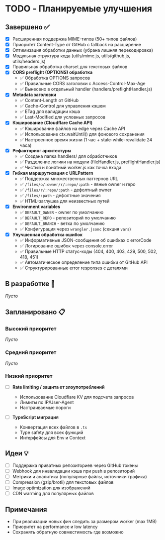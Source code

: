 # TODO - Планируемые улучшения

## Завершено ✅

- [x] Расширенная поддержка MIME-типов (50+ типов файлов)
- [x] Приоритет Content-Type от GitHub с fallback на расширение
- [x] Оптимизация обработки данных (убрана лишняя перекодировка)
- [x] Модульная структура кода (utils/mime.js, utils/github.js, utils/headers.js)
- [x] Правильная обработка charset для текстовых файлов
- [x] **CORS preflight (OPTIONS) обработка**
  - ✅ Обработка OPTIONS запросов
  - ✅ Правильные CORS заголовки с Access-Control-Max-Age
  - ✅ Вынесено в отдельный handler (handlers/preflightHandler.js)
- [x] **Metadata заголовки**
  - ✅ Content-Length от GitHub
  - ✅ Cache-Control для управления кэшем
  - ✅ ETag для валидации кэша
  - ✅ Last-Modified для условных запросов
- [x] **Кэширование (Cloudflare Cache API)**
  - ✅ Кэширование файлов на edge через Cache API
  - ✅ Использование ctx.waitUntil() для фонового сохранения
  - ✅ Настроенное время жизни (1 час + stale-while-revalidate 24 часа)
- [x] **Рефакторинг архитектуры**
  - ✅ Создана папка handlers/ для обработчиков
  - ✅ Разделение логики на модули (fileHandler.js, preflightHandler.js)
  - ✅ Чистый и понятный worker.js как точка входа
- [x] **Гибкая маршрутизация с URLPattern**
  - ✅ Поддержка множественных паттернов URL
  - ✅ `/files/o/:owner/r/:repo/:path` - явные owner и repo
  - ✅ `/files/r/:repo/:path` - дефолтный owner
  - ✅ `/files/:path` - дефолтные значения
  - ✅ HTML-заглушка для неизвестных путей
- [x] **Environment variables**
  - ✅ `DEFAULT_OWNER` - owner по умолчанию
  - ✅ `DEFAULT_REPO` - репозиторий по умолчанию
  - ✅ `DEFAULT_BRANCH` - ветка по умолчанию
  - ✅ Конфигурация через `wrangler.jsonc` (секция `vars`)
- [x] **Улучшенная обработка ошибок**
  - ✅ Информативные JSON-сообщения об ошибках с errorCode
  - ✅ Логирование ошибок через console.error
  - ✅ Правильные HTTP статус-коды (404, 400, 403, 429, 500, 502, 418, 451)
  - ✅ Автоматическое определение типа ошибки от GitHub API
  - ✅ Структурированные error responses с деталями

## В разработке 🚧

_Пусто_

## Запланировано 📋

### Высокий приоритет

_Пусто_

### Средний приоритет

_Пусто_

### Низкий приоритет

- [ ] **Rate limiting / защита от злоупотреблений**
  - Использование Cloudflare KV для подсчета запросов
  - Лимиты по IP/User-Agent
  - Настраиваемые пороги

- [ ] **TypeScript миграция**
  - Конвертация всех файлов в `.ts`
  - Type safety для всех функций
  - Интерфейсы для Env и Context

## Идеи 💡

- [ ] Поддержка приватных репозиториев через GitHub токены
- [ ] Webhook для инвалидации кэша при push в репозиторий
- [ ] Метрики и аналитика (популярные файлы, источники трафика)
- [ ] Compression (gzip/brotli) для текстовых файлов
- [ ] Image optimization для изображений
- [ ] CDN warming для популярных файлов

## Примечания

- При реализации новых фич следить за размером worker (max 1MB)
- Приоритет на performance и low latency
- Сохранять обратную совместимость где возможно